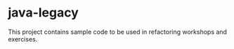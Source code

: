 # java-legacy

This project contains sample code to be used in refactoring workshops and exercises.



